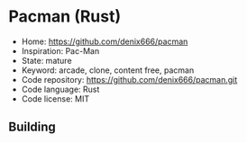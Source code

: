 # Pacman (Rust)

- Home: https://github.com/denix666/pacman
- Inspiration: Pac-Man
- State: mature
- Keyword: arcade, clone, content free, pacman
- Code repository: https://github.com/denix666/pacman.git
- Code language: Rust
- Code license: MIT

## Building
